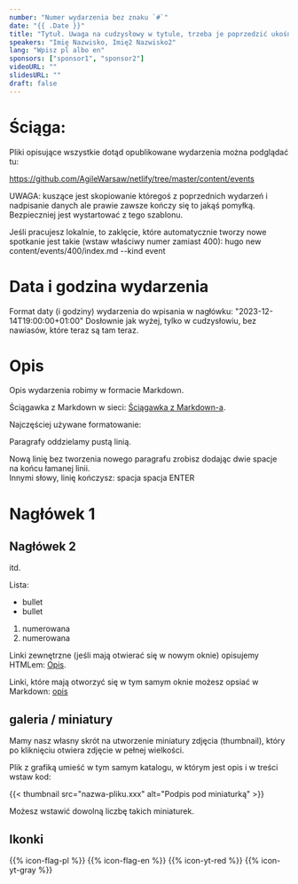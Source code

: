```yaml
---
number: "Numer wydarzenia bez znaku `#`"
date: "{{ .Date }}"
title: "Tytuł. Uwaga na cudzysłowy w tytule, trzeba je poprzedzić ukośnikiem \"tak\" ."
speakers: "Imię Nazwisko, Imię2 Nazwisko2"
lang: "Wpisz pl albo en"
sponsors: ["sponsor1", "sponsor2"]
videoURL: ""
slidesURL: ""
draft: false
---
```


# Ściąga:

Pliki opisujące wszystkie dotąd opublikowane wydarzenia można podglądać tu:

https://github.com/AgileWarsaw/netlify/tree/master/content/events

UWAGA: kuszące jest skopiowanie któregoś z poprzednich wydarzeń i nadpisanie danych ale prawie zawsze kończy się to jakąś pomyłką. Bezpieczniej jest wystartować z tego szablonu.

Jeśli pracujesz lokalnie, to zaklęcie, które automatycznie tworzy nowe spotkanie jest takie (wstaw właściwy numer zamiast 400):
    hugo new content/events/400/index.md --kind event

# Data i godzina wydarzenia

Format daty (i godziny) wydarzenia do wpisania w nagłówku:
 "2023-12-14T19:00:00+01:00"
Dosłownie jak wyżej, tylko w cudzysłowiu, bez nawiasów, które teraz są tam teraz.

# Opis

Opis wydarzenia robimy w formacie Markdown.

Ściągawka z Markdown w sieci:
<a href="https://learn.microsoft.com/pl-pl/training/modules/communicate-using-markdown/2-what-is-markdown" target="_blank">Ściągawka z Markdown-a</a>.

Najczęściej używane formatowanie:

Paragrafy oddzielamy pustą linią.

Nową linię bez tworzenia nowego paragrafu zrobisz dodając dwie spacje   
na końcu łamanej linii.  
Innymi słowy, linię kończysz: spacja spacja ENTER

# Nagłówek 1
## Nagłówek 2
itd.

Lista:

  * bullet
  * bullet

  1. numerowana
  2. numerowana

Linki zewnętrzne (jeśli mają otwierać się w nowym oknie) opisujemy HTMLem:
<a href="https:link" target="_blank">Opis</a>.

Linki, które mają otworzyć się w tym samym oknie możesz opsiać w Markdown: [opis](https://link)

## galeria / miniatury

Mamy nasz własny skrót na utworzenie miniatury zdjęcia (thumbnail), który po kliknięciu otwiera zdjęcie w pełnej wielkości.

Plik z grafiką umieść w tym samym katalogu, w którym jest opis i w treści wstaw kod:

{{< thumbnail src="nazwa-pliku.xxx" alt="Podpis pod miniaturką" >}}

Możesz wstawić dowolną liczbę takich miniaturek.

## Ikonki

{{% icon-flag-pl %}}
{{% icon-flag-en %}}
{{% icon-yt-red %}}
{{% icon-yt-gray %}}
